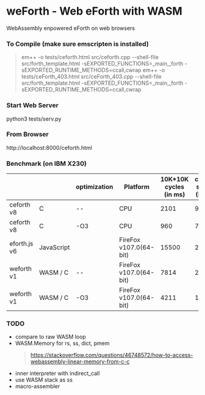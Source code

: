 # weForth - Web eForth with WASM

WebAssembly enpowered eForth on web browsers

### To Compile (make sure emscripten is installed)
> em++ -o tests/ceforth.html src/ceforth.cpp --shell-file src/forth_template.html -sEXPORTED_FUNCTIONS=_main,_forth -sEXPORTED_RUNTIME_METHODS=ccall,cwrap
> em++ -o tests/ceForth_403.html src/ceForth_403.cpp --shell-file src/forth_template.html -sEXPORTED_FUNCTIONS=_main,_forth -sEXPORTED_RUNTIME_METHODS=ccall,cwrap

### Start Web Server
python3 tests/serv.py

### From Browser
http://localhost:8000/ceforth.html

### Benchmark (on IBM X230)
|||optimization|Platform|10K*10K cycles (in ms)|code size (KB)|
|---|---|---|---|---|---|
|ceforth v8|C|--|CPU|2101|91|
|ceforth v8|C|-O3|CPU|960|74|
|eforth.js v6|JavaScript||FireFox v107.0(64-bit)|15500|20|
|weforth v1|WASM / C|--|FireFox v107.0(64-bit)|7814|237|
|weforth v1|WASM / C|-O3|FireFox v107.0(64-bit)|4211|173|

### TODO
* compare to raw WASM loop
* WASM.Memory for rs, ss, dict, pmem
  > https://stackoverflow.com/questions/46748572/how-to-access-webassembly-linear-memory-from-c-c
* inner interpreter with indirect_call
* use WASM stack as ss
* macro-assembler
